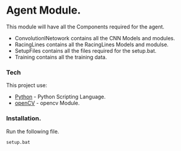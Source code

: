 # Agent Module.

This module will have all the Components required for the agent.
 - ConvolutionlNetowork contains all the CNN Models and modules.
 - RacingLines contains all the RacingLines Models and modulse.
 - SetupFiles contains all the files required for the setup.bat.
 - Training contains all the training data.

### Tech
This project use:
* [Python](http://python.org) - Python Scripting Language.
* [openCV](http://opencv.org) - opencv Module. 

### Installation.
Run the following file.
```sh
setup.bat
```